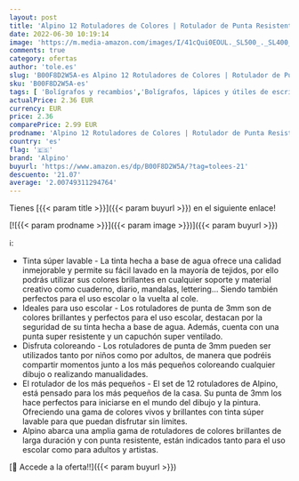 ```yaml
---
layout: post
title: 'Alpino 12 Rotuladores de Colores | Rotulador de Punta Resistente de 3mm para Colorear | Tinta Súper Lavable y de Larga Duración | Estuche de Rotuladores de Colores Brillantes | Material Escolar'
date: 2022-06-30 10:19:14
image: 'https://m.media-amazon.com/images/I/41cQui0EOUL._SL500_._SL400_.jpg'
comments: true
category: ofertas
author: 'tole.es'
slug: 'B00F8D2W5A-es Alpino 12 Rotuladores de Colores | Rotulador de Punta...'
sku: 'B00F8D2W5A-es'
tags: [ 'Bolígrafos y recambios','Bolígrafos, lápices y útiles de escritura','Oficina y papelería','Rotuladores de punta fina','alpino','colorear','escolar','material','rotulador','rotuladores','🇪🇸', ]
actualPrice: 2.36 EUR
currency: EUR
price: 2.36
comparePrice: 2.99 EUR
prodname: 'Alpino 12 Rotuladores de Colores | Rotulador de Punta Resistente de 3mm para Colorear | Tinta Súper Lavable y de Larga Duración | Estuche de Rotuladores de Colores Brillantes | Material Escolar'
country: 'es'
flag: '🇪🇸'
brand: 'Alpino'
buyurl: 'https://www.amazon.es/dp/B00F8D2W5A/?tag=tolees-21'
descuento: '21.07'
average: '2.00749311294764'
---
```


Tienes [{{< param title >}}]({{< param buyurl >}}) en el siguiente enlace!

[![{{< param prodname >}}]({{< param image >}})]({{< param buyurl >}})

ℹ️:

- Tinta súper lavable - La tinta hecha a base de agua ofrece una calidad inmejorable y permite su fácil lavado en la mayoría de tejidos, por ello podrás utilizar sus colores brillantes en cualquier soporte y material creativo como cuaderno, diario, mandalas, lettering… Siendo también perfectos para el uso escolar o la vuelta al cole.
- Ideales para uso escolar - Los rotuladores de punta de 3mm son de colores brillantes y perfectos para el uso escolar, destacan por la seguridad de su tinta hecha a base de agua. Además, cuenta con una punta super resistente y un capuchón super ventilado.
- Disfruta coloreando - Los rotuladores de punta de 3mm pueden ser utilizados tanto por niños como por adultos, de manera que podréis compartir momentos junto a los más pequeños coloreando cualquier dibujo o realizando manualidades.
- El rotulador de los más pequeños - El set de 12 rotuladores de Alpino, está pensado para los más pequeños de la casa. Su punta de 3mm los hace perfectos para iniciarse en el mundo del dibujo y la pintura. Ofreciendo una gama de colores vivos y brillantes con tinta súper lavable para que puedan disfrutar sin límites.
- Alpino abarca una amplia gama de rotuladores de colores brillantes de larga duración y con punta resistente, están indicados tanto para el uso escolar como para adultos y artistas.

[🛒 Accede a la oferta!!]({{< param buyurl >}})
